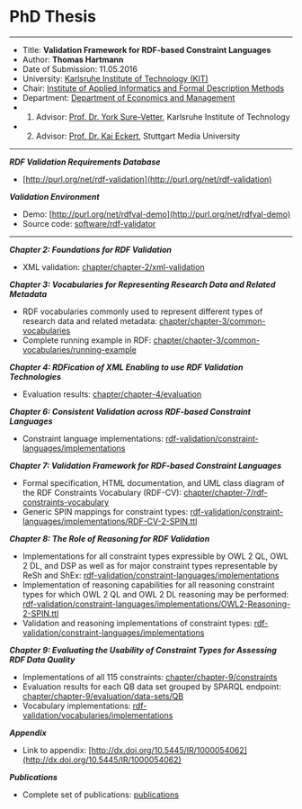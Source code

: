 # PhD Thesis

---

* Title: **Validation Framework for RDF-based Constraint Languages**
* Author: **Thomas Hartmann**
* Date of Submission: 11.05.2016
* University: [Karlsruhe Institute of Technology (KIT)](https://www.kit.edu/english/)
* Chair: [Institute of Applied Informatics and Formal Description Methods](http://www.aifb.kit.edu/web/Hauptseite/en)
* Department: [Department of Economics and Management](http://www.wiwi.kit.edu/english/index.php)
* 1. Advisor: [Prof. Dr. York Sure-Vetter](http://www.aifb.kit.edu/web/York_Sure-Vetter/en), Karlsruhe Institute of Technology
* 2. Advisor: [Prof. Dr. Kai Eckert](https://www.hdm-stuttgart.de/forschung_transfer/forschungsthemen/metadatenmanagement/team/eckert), Stuttgart Media University

---

***RDF Validation Requirements Database***
* [http://purl.org/net/rdf-validation](http://purl.org/net/rdf-validation)

***Validation Environment***
* Demo: [http://purl.org/net/rdfval-demo](http://purl.org/net/rdfval-demo)
* Source code: [software/rdf-validator](https://github.com/github-thomas-hartmann/phd-thesis/tree/master/software/rdf-validator)

---

***Chapter 2: Foundations for RDF Validation***
* XML validation: [chapter/chapter-2/xml-validation](https://github.com/github-thomas-hartmann/phd-thesis/tree/master/chapter/chapter-2/xml-validation)

***Chapter 3: Vocabularies for Representing Research Data and Related Metadata***
* RDF vocabularies commonly used to represent different types of research data and related metadata: [chapter/chapter-3/common-vocabularies](https://github.com/github-thomas-hartmann/phd-thesis/tree/master/chapter/chapter-3/common-vocabularies)
* Complete running example in RDF: [chapter/chapter-3/common-vocabularies/running-example](https://github.com/github-thomas-hartmann/phd-thesis/tree/master/chapter/chapter-3/common-vocabularies/running-example)

***Chapter 4: RDFication of XML Enabling to use RDF Validation Technologies***
* Evaluation results: [chapter/chapter-4/evaluation](https://github.com/github-thomas-hartmann/phd-thesis/tree/master/chapter/chapter-4/evaluation)
 
***Chapter 6: Consistent Validation across RDF-based Constraint Languages***
* Constraint language implementations: [rdf-validation/constraint-languages/implementations](https://github.com/github-thomas-hartmann/phd-thesis/tree/master/rdf-validation/constraint-languages/implementations)

***Chapter 7: Validation Framework for RDF-based Constraint Languages***
*  Formal specification, HTML documentation, and UML class diagram of the RDF Constraints Vocabulary (RDF-CV): [chapter/chapter-7/rdf-constraints-vocabulary](https://github.com/github-thomas-hartmann/phd-thesis/tree/master/chapter/chapter-7/rdf-constraints-vocabulary)
* Generic SPIN mappings for constraint types: [rdf-validation/constraint-languages/implementations/RDF-CV-2-SPIN.ttl](https://github.com/github-thomas-hartmann/phd-thesis/blob/master/rdf-validation/constraint-languages/implementations/RDF-CV-2-SPIN.ttl)

***Chapter 8: The Role of Reasoning for RDF Validation***
* Implementations for all constraint types expressible by OWL 2 QL, OWL 2 DL, and DSP as well as for major constraint types representable by ReSh and ShEx:
  [rdf-validation/constraint-languages/implementations](https://github.com/github-thomas-hartmann/phd-thesis/tree/master/rdf-validation/constraint-languages/implementations)
* Implementation of reasoning capabilities for all reasoning constraint types for which OWL 2 QL and OWL 2 DL reasoning may be performed: [rdf-validation/constraint-languages/implementations/OWL2-Reasoning-2-SPIN.ttl](https://github.com/github-thomas-hartmann/phd-thesis/blob/master/rdf-validation/constraint-languages/implementations/OWL2-Reasoning-2-SPIN.ttl)
* Validation and reasoning implementations of constraint types: [rdf-validation/constraint-languages/implementations](https://github.com/github-thomas-hartmann/phd-thesis/tree/master/rdf-validation/constraint-languages/implementations)

***Chapter 9: Evaluating the Usability of Constraint Types for Assessing RDF Data Quality***
* Implementations of all 115 constraints: [chapter/chapter-9/constraints](https://github.com/github-thomas-hartmann/phd-thesis/tree/master/chapter/chapter-9/constraints)
* Evaluation results for each QB data set grouped by SPARQL endpoint: [chapter/chapter-9/evaluation/data-sets/QB](https://github.com/github-thomas-hartmann/phd-thesis/tree/master/chapter/chapter-9/evaluation/data-sets/QB)
* Vocabulary implementations: [rdf-validation/vocabularies/implementations](https://github.com/github-thomas-hartmann/phd-thesis/tree/master/rdf-validation/vocabularies/implementations)

***Appendix***
* Link to appendix: [http://dx.doi.org/10.5445/IR/1000054062](http://dx.doi.org/10.5445/IR/1000054062)

***Publications***
* Complete set of publications: [publications](https://github.com/github-thomas-hartmann/phd-thesis/tree/master/publications)